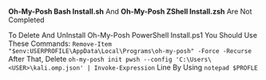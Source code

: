 **Oh-My-Posh Bash Install.sh** And **Oh-My-Posh ZShell Install.zsh** Are Not Completed

To Delete And UnInstall Oh-My-Posh PowerShell Install.ps1 You Should Use These Commands:
`Remove-Item "$env:USERPROFILE\AppData\Local\Programs\oh-my-posh" -Force -Recurse`
After That, Delete `oh-my-posh init pwsh --config 'C:\Users\<USER>\kali.omp.json' | Invoke-Expression` Line By Using `notepad $PROFLE`
